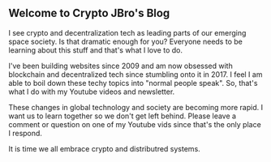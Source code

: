 ## Welcome to Crypto JBro's Blog

I see crypto and decentralization tech as leading parts of our emerging space society.  Is that dramatic enough for you?  Everyone needs to be learning about this stuff and that's what I love to do.

I've been building websites since 2009 and am now obsessed with blockchain and decentralized tech since stumbling onto it in 2017.  I feel I am able to boil down these techy topics into "normal people speak".  So, that's what I do with my Youtube videos and newsletter.

These changes in global technology and society are becoming more rapid.  I want us to learn together so we don't get left behind.  Please leave a comment or question on one of my Youtube vids since that's the only place I respond.

It is time we all embrace crypto and distributred systems.
